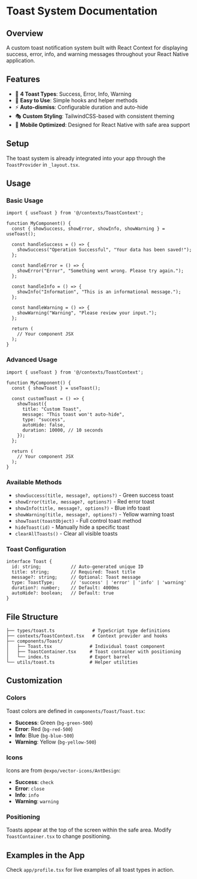 # Toast System Documentation

## Overview
A custom toast notification system built with React Context for displaying success, error, info, and warning messages throughout your React Native application.

## Features
- 🎨 **4 Toast Types**: Success, Error, Info, Warning
- 🎯 **Easy to Use**: Simple hooks and helper methods
- ⚡ **Auto-dismiss**: Configurable duration and auto-hide
- 🎭 **Custom Styling**: TailwindCSS-based with consistent theming
- 📱 **Mobile Optimized**: Designed for React Native with safe area support

## Setup
The toast system is already integrated into your app through the `ToastProvider` in `_layout.tsx`.

## Usage

### Basic Usage
```tsx
import { useToast } from '@/contexts/ToastContext';

function MyComponent() {
  const { showSuccess, showError, showInfo, showWarning } = useToast();

  const handleSuccess = () => {
    showSuccess("Operation Successful", "Your data has been saved!");
  };

  const handleError = () => {
    showError("Error", "Something went wrong. Please try again.");
  };

  const handleInfo = () => {
    showInfo("Information", "This is an informational message.");
  };

  const handleWarning = () => {
    showWarning("Warning", "Please review your input.");
  };

  return (
    // Your component JSX
  );
}
```

### Advanced Usage
```tsx
import { useToast } from '@/contexts/ToastContext';

function MyComponent() {
  const { showToast } = useToast();

  const customToast = () => {
    showToast({
      title: "Custom Toast",
      message: "This toast won't auto-hide",
      type: "success",
      autoHide: false,
      duration: 10000, // 10 seconds
    });
  };

  return (
    // Your component JSX
  );
}
```

### Available Methods
- `showSuccess(title, message?, options?)` - Green success toast
- `showError(title, message?, options?)` - Red error toast  
- `showInfo(title, message?, options?)` - Blue info toast
- `showWarning(title, message?, options?)` - Yellow warning toast
- `showToast(toastObject)` - Full control toast method
- `hideToast(id)` - Manually hide a specific toast
- `clearAllToasts()` - Clear all visible toasts

### Toast Configuration
```tsx
interface Toast {
  id: string;           // Auto-generated unique ID
  title: string;        // Required: Toast title
  message?: string;     // Optional: Toast message
  type: ToastType;      // 'success' | 'error' | 'info' | 'warning'
  duration?: number;    // Default: 4000ms
  autoHide?: boolean;   // Default: true
}
```

## File Structure
```
├── types/toast.ts              # TypeScript type definitions
├── contexts/ToastContext.tsx   # Context provider and hooks
├── components/Toast/
│   ├── Toast.tsx              # Individual toast component
│   ├── ToastContainer.tsx     # Toast container with positioning
│   └── index.ts               # Export barrel
└── utils/toast.ts             # Helper utilities
```

## Customization

### Colors
Toast colors are defined in `components/Toast/Toast.tsx`:
- **Success**: Green (`bg-green-500`)
- **Error**: Red (`bg-red-500`)
- **Info**: Blue (`bg-blue-500`) 
- **Warning**: Yellow (`bg-yellow-500`)

### Icons
Icons are from `@expo/vector-icons/AntDesign`:
- **Success**: `check`
- **Error**: `close`
- **Info**: `info`
- **Warning**: `warning`

### Positioning
Toasts appear at the top of the screen within the safe area. Modify `ToastContainer.tsx` to change positioning.

## Examples in the App
Check `app/profile.tsx` for live examples of all toast types in action.
